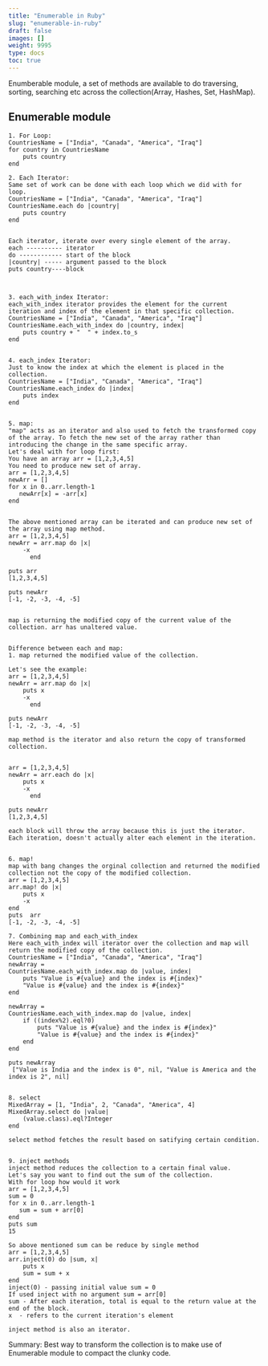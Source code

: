 ```yaml
---
title: "Enumerable in Ruby"
slug: "enumerable-in-ruby"
draft: false
images: []
weight: 9995
type: docs
toc: true
---
```


Enumberable module, a set of methods are available to do traversing, sorting, searching etc across the collection(Array, Hashes, Set, HashMap).	


## Enumerable module
    1. For Loop:
    CountriesName = ["India", "Canada", "America", "Iraq"]
    for country in CountriesName
        puts country
    end

    2. Each Iterator:
    Same set of work can be done with each loop which we did with for loop.
    CountriesName = ["India", "Canada", "America", "Iraq"]
    CountriesName.each do |country|
        puts country    
    end


    Each iterator, iterate over every single element of the array.
    each ---------- iterator
    do ------------ start of the block
    |country| ----- argument passed to the block
    puts country----block



    3. each_with_index Iterator:
    each_with_index iterator provides the element for the current iteration and index of the element in that specific collection.
    CountriesName = ["India", "Canada", "America", "Iraq"]
    CountriesName.each_with_index do |country, index|
        puts country + "  " + index.to_s    
    end
    
    
    4. each_index Iterator:
    Just to know the index at which the element is placed in the collection.
    CountriesName = ["India", "Canada", "America", "Iraq"]
    CountriesName.each_index do |index|
        puts index
    end
    
    
    5. map:
    "map" acts as an iterator and also used to fetch the transformed copy of the array. To fetch the new set of the array rather than introducing the change in the same specific array.
    Let's deal with for loop first:
    You have an array arr = [1,2,3,4,5]
    You need to produce new set of array.
    arr = [1,2,3,4,5]
    newArr = []
    for x in 0..arr.length-1
       newArr[x] = -arr[x]
    end
    
    
    The above mentioned array can be iterated and can produce new set of the array using map method.
    arr = [1,2,3,4,5]
    newArr = arr.map do |x| 
        -x
          end
    
    puts arr 
    [1,2,3,4,5]
    
    puts newArr
    [-1, -2, -3, -4, -5]
    
    
    map is returning the modified copy of the current value of the collection. arr has unaltered value.
    
    
    Difference between each and map:
    1. map returned the modified value of the collection.
    
    Let's see the example:
    arr = [1,2,3,4,5]
    newArr = arr.map do |x| 
        puts x
        -x
          end
    
    puts newArr
    [-1, -2, -3, -4, -5]
    
    map method is the iterator and also return the copy of transformed collection.
    
    
    arr = [1,2,3,4,5]
    newArr = arr.each do |x| 
        puts x
        -x 
          end
    
    puts newArr
    [1,2,3,4,5]
    
    each block will throw the array because this is just the iterator. 
    Each iteration, doesn't actually alter each element in the iteration. 
        
    
    6. map!
    map with bang changes the orginal collection and returned the modified collection not the copy of the modified collection.
    arr = [1,2,3,4,5]
    arr.map! do |x| 
        puts x
        -x
    end
    puts  arr
    [-1, -2, -3, -4, -5] 
    
    7. Combining map and each_with_index
    Here each_with_index will iterator over the collection and map will return the modified copy of the collection.
    CountriesName = ["India", "Canada", "America", "Iraq"]
    newArray = 
    CountriesName.each_with_index.map do |value, index|
        puts "Value is #{value} and the index is #{index}"
        "Value is #{value} and the index is #{index}"
    end
    
    newArray = 
    CountriesName.each_with_index.map do |value, index|
        if ((index%2).eql?0)
            puts "Value is #{value} and the index is #{index}"
            "Value is #{value} and the index is #{index}"
        end
    end
    
    puts newArray
     ["Value is India and the index is 0", nil, "Value is America and the index is 2", nil]


    8. select 
    MixedArray = [1, "India", 2, "Canada", "America", 4]
    MixedArray.select do |value|
        (value.class).eql?Integer
    end
    
    select method fetches the result based on satifying certain condition.
    
    
    9. inject methods
    inject method reduces the collection to a certain final value.
    Let's say you want to find out the sum of the collection.
    With for loop how would it work
    arr = [1,2,3,4,5]
    sum = 0
    for x in 0..arr.length-1
       sum = sum + arr[0]
    end
    puts sum
    15
    
    So above mentioned sum can be reduce by single method
    arr = [1,2,3,4,5]
    arr.inject(0) do |sum, x| 
        puts x
        sum = sum + x    
    end
    inject(0) - passing initial value sum = 0
    If used inject with no argument sum = arr[0]
    sum - After each iteration, total is equal to the return value at the end of the block.
    x  - refers to the current iteration's element
    
    inject method is also an iterator.




Summary:
Best way to transform the collection is to make use of Enumerable module to compact the clunky code.


